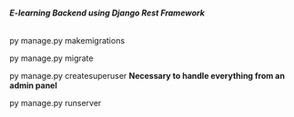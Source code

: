 ###### **E-learning Backend using Django Rest Framework**

py manage.py makemigrations

py manage.py migrate

py manage.py createsuperuser **Necessary to handle everything from an admin panel**

py manage.py runserver